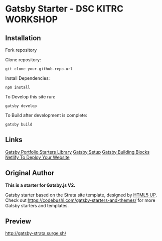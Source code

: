 # Gatsby Starter - DSC KITRC WORKSHOP

## Installation

Fork repository

Clone repository:

    git clone your-github-repo-url

Install Dependencies:

    npm install

To Develop this site run:

    gatsby develop

To Build after development is complete:

    gatsby build

## Links

[Gatsby Portfolio Starters Library](https://www.gatsbyjs.org/starters/?c=Portfolio)
[Gatsby Setup](https://www.gatsbyjs.org/tutorial/part-zero/)
[Gatsby Building Blocks](https://www.gatsbyjs.org/tutorial/part-one/)
[Netlify To Deploy Your Website](https://www.netlify.com/)

## Original Author

**This is a starter for Gatsby.js V2.**

Gatsby starter based on the Strata site template, designed by [HTML5 UP](https://html5up.net/strata). Check out https://codebushi.com/gatsby-starters-and-themes/ for more Gatsby starters and templates.

## Preview

http://gatsby-strata.surge.sh/
